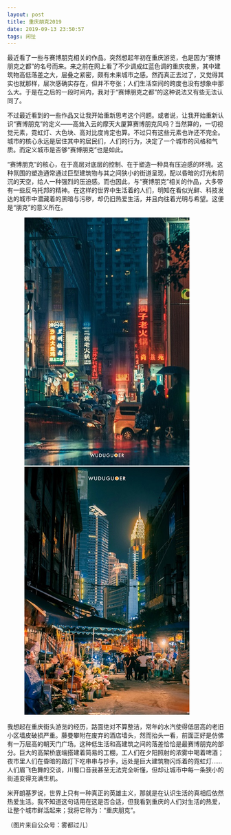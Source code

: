 ```yaml
---
layout: post
title: 重庆朋克2019
date: 2019-09-13 23:50:57
tags: 闲扯
---
```

最近看了一些与赛博朋克相关的作品。突然想起年初在重庆游览，也是因为“赛博朋克之都”的名号而来。来之前在网上看了不少调成红蓝色调的重庆夜景，其中建筑物高低落差之大，层叠之紧密，颇有未来城市之感。然而真正去过了，又觉得其实也就那样，层次感确实存在，但并不夸张；人们生活空间的跨度也没有想象中那么大。于是在之后的一段时间内，我对于“赛博朋克之都”的这种说法又有些无法认同了。
<!-- more -->

不过最近看到的一些作品又让我开始重新思考这个问题。或者说，让我开始重新认识“赛博朋克”的定义——高耸入云的摩天大厦算赛博朋克风吗？当然算的，一切视觉元素，霓虹灯、大色块、高对比度肯定也算。不过只有这些元素也许还不完全。城市的核心永远是居住其中的居民们，人们的行为，决定了一个城市的风格和气质。而定义城市是否够“赛博朋克”也是如此。

“赛博朋克”的核心，在于高层对底层的控制、在于塑造一种具有压迫感的环境。这种氛围的塑造通常通过巨型建筑物与其之间狭小的街道呈现，配以昏暗的灯光和阴沉的天空，给人一种强烈的压迫感。而也因此，与“赛博朋克”相关的作品，大多带有一些反乌托邦的精神。在这样的世界中生活着的人们，明知在看似光鲜、科技发达的城市中潜藏着的黑暗与污秽，却仍旧热爱生活，并且向往着光明与希望。这便是“朋克”的意义所在。

<figure>
<img src="https://raw.githubusercontent.com/AtlasRE/AtlasRE.github.io/master/images/chongqing-1.jpg" />
<img src="https://raw.githubusercontent.com/AtlasRE/AtlasRE.github.io/master/images/chongqing-2.jpg" />
</figure>

我想起在重庆街头游览的经历，路面绝对不算整洁，常年的水汽使得低层高的老旧小区墙皮破损严重。藤曼攀附在废弃的酒店墙头，然而抬头一看，前面正好是仿佛有一万层高的朝天门广场。这种低生活和高建筑之间的落差恰恰是最赛博朋克的部分。巨大的高架桥底端搭建着简易的工棚，工人们在夕阳照射的浓雾中喝着啤酒；夜市里人们在昏暗的路灯下吃串串与抄手，远处是巨大建筑物闪烁着的霓虹灯……人们眉飞色舞的交谈，川蜀口音我甚至无法完全听懂，但却让城市中每一条狭小的街道变得充满生机。

米开朗基罗说，世界上只有一种真正的英雄主义，那就是在认识生活的真相后依然热爱生活。我不知道这句话用在这是否合适，但我看到重庆的人们对生活的热爱，让整个城市鲜活起来；我将它称为：“重庆朋克”。


（图片来自公众号：雾都过儿）